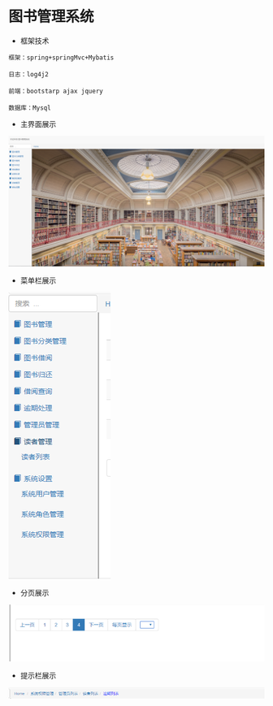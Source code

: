 # 图书管理系统
- 框架技术
```
框架：spring+springMvc+Mybatis

日志：log4j2

前端：bootstarp ajax jquery

数据库：Mysql
```
- 主界面展示

![```](https://github.com/longyt/StudySpace/blob/master/image/QQ%E6%88%AA%E5%9B%BE20180619174013.png)

- 菜单栏展示

![```](https://github.com/longyt/StudySpace/blob/master/image/QQ%E6%88%AA%E5%9B%BE20180619173929.png)

- 分页展示

![```](https://github.com/longyt/StudySpace/blob/master/image/QQ%E6%88%AA%E5%9B%BE20180619173857.png)

- 提示栏展示

![```](https://github.com/longyt/StudySpace/blob/master/image/QQ%E6%88%AA%E5%9B%BE20180619175427.png)
